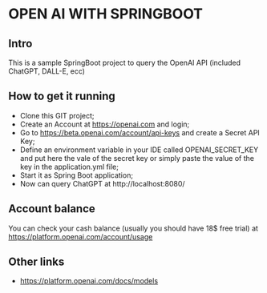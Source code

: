 # OPEN AI WITH SPRINGBOOT
## Intro
This is a sample SpringBoot project to query the OpenAI API (included ChatGPT, DALL-E, ecc)

## How to get it running
* Clone this GIT project;
* Create an Account at https://openai.com and login;
* Go to https://beta.openai.com/account/api-keys and create a Secret API Key;
* Define an environment variable in your IDE called OPENAI_SECRET_KEY and put here the vale of the secret key or 
simply paste the value of the key in the application.yml file;
* Start it as Spring Boot application;
* Now can query ChatGPT at http://localhost:8080/

## Account balance
You can check your cash balance (usually you should have 18$ free trial) at https://platform.openai.com/account/usage

## Other links
* https://platform.openai.com/docs/models